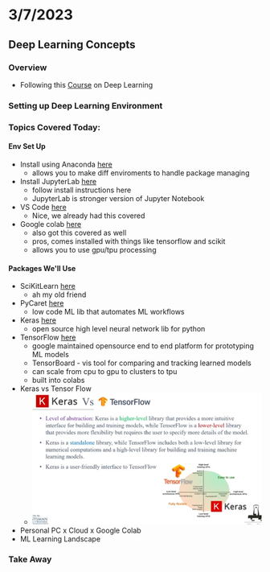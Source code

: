 # 3/7/2023

## Deep Learning Concepts

### Overview

- Following this [Course](https://www.youtube.com/playlist?list=PL2GWo47BFyUO6Fiy2mJCxR8sUrBEfT6BM) on Deep Learning

### Setting up Deep Learning Environment

### Topics Covered Today:

#### Env Set Up

- Install using Anaconda [here](https://www.anaconda.com/products/distribution)
  - allows you to make diff enviroments to handle package managing
- Install JupyterLab [here](http://jupyter.org/install)
  - follow install instructions here
  - JupyterLab is stronger version of Jupyter Notebook
- VS Code [here](https://code.visualstudio.com)
  - Nice, we already had this covered
- Google colab [here](https://colab.google.com)
  - also got this covered as well
  - pros, comes installed with things like tensorflow and scikit
  - allows you to use gpu/tpu processing

#### Packages We'll Use

- SciKitLearn [here](https://scikit-learn.org/stable/install.html)
  - ah my old friend
- PyCaret [here](https://pycaret.gitbook.io/docs/get-started/installation)
  - low code ML lib that automates ML workflows  
- Keras [here](https://keras.io)
  - open source high level neural network lib for python
- TensorFlow [here](https://www.tensorflow.org/install)
  - google maintained opensource end to end platform for prototyping ML models
  - TensorBoard - vis tool for comparing and tracking learned models
  - can scale from cpu to gpu to clusters to tpu
  - built into colabs
- Keras vs Tensor Flow
  - ![screenshot](/learning_log/assets/Screenshot%202023-03-07%20161436.png)
- Personal PC x Cloud x Google Colab
- ML Learning Landscape
  
### Take Away
